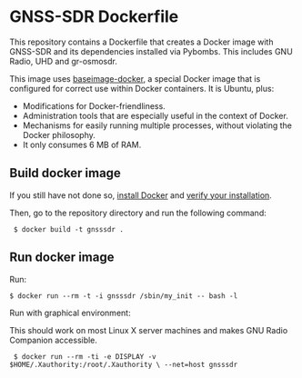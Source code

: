 # GNSS-SDR Dockerfile

This repository contains a Dockerfile that creates a Docker image with GNSS-SDR and its dependencies installed via Pybombs. This includes GNU Radio, UHD and gr-osmosdr.

This image uses [baseimage-docker](https://github.com/phusion/baseimage-docker), a special Docker image that is configured for correct use within Docker containers. It is Ubuntu, plus:

  * Modifications for Docker-friendliness.
  * Administration tools that are especially useful in the context of Docker.
  * Mechanisms for easily running multiple processes, without violating the Docker philosophy.
  * It only consumes 6 MB of RAM.

Build docker image
-----------

If you still have not done so, [install Docker](https://docs.docker.com/engine/getstarted/step_one/) and [verify your installation](https://docs.docker.com/engine/getstarted/step_three/).

Then, go to the repository directory and run the following command:

     $ docker build -t gnsssdr .


Run docker image
-----------
Run:

    $ docker run --rm -t -i gnsssdr /sbin/my_init -- bash -l

Run with graphical environment:

This should work on most Linux X server machines and makes GNU Radio Companion accessible.

     $ docker run --rm -ti -e DISPLAY -v $HOME/.Xauthority:/root/.Xauthority \ --net=host gnsssdr
